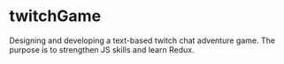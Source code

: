 # twitchGame
Designing and developing a text-based twitch chat adventure game. The purpose is to strengthen JS skills and learn Redux.
